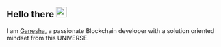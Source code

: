 ## Hello there <img src="https://media.giphy.com/media/hvRJCLFzcasrR4ia7z/giphy.gif" width="25px">

I am [Ganesha](https://github.com/ganeshamushak/), a passionate Blockchain developer with a solution oriented mindset from this UNIVERSE.


<!---
ganeshamushak/ganeshamushak is a ✨ special ✨ repository because its `README.md` (this file) appears on your GitHub profile.
You can click the Preview link to take a look at your changes.
--->
